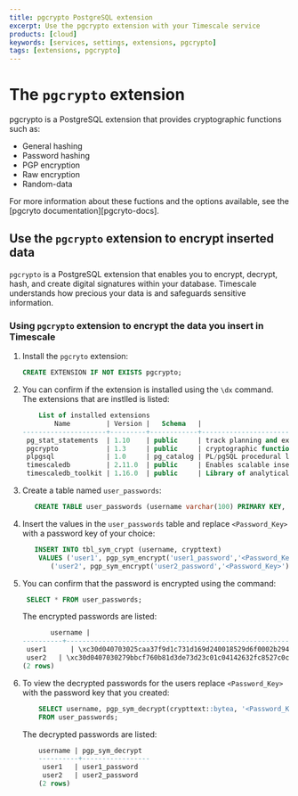 ```yaml
---
title: pgcrypto PostgreSQL extension
excerpt: Use the pgcrypto extension with your Timescale service
products: [cloud]
keywords: [services, settings, extensions, pgcrypto]
tags: [extensions, pgcrypto]
---
```


# The `pgcrypto` extension

pgcrypto is a PostgreSQL extension that provides cryptographic functions such as:

*   General hashing
*   Password hashing
*   PGP encryption
*   Raw encryption
*   Random-data

For more information about these fuctions and the options available, see the
[pgcryto documentation][pgcryto-docs].

## Use the `pgcrypto` extension to encrypt inserted data

`pgcrypto` is a PostgreSQL extension that enables you to encrypt, decrypt, hash,
and create digital signatures within your database. Timescale understands how
precious your data is and safeguards sensitive information.

<Procedure>

### Using `pgcrypto` extension to encrypt the data you insert in Timescale

1.  Install the `pgcryto` extension:

    ```sql
    CREATE EXTENSION IF NOT EXISTS pgcrypto;
    ```

1.  You can confirm if the extension is installed using the `\dx` command.
    The extensions that are instlled is listed:

    ```sql
        List of installed extensions
            Name         | Version |   Schema   |                                      Description                                      
    ---------------------+---------+------------+---------------------------------------------------------------------------------------
     pg_stat_statements  | 1.10    | public     | track planning and execution statistics of all SQL statements executed
     pgcrypto            | 1.3     | public     | cryptographic functions
     plpgsql             | 1.0     | pg_catalog | PL/pgSQL procedural language
     timescaledb         | 2.11.0  | public     | Enables scalable inserts and complex queries for time-series data (Community Edition)
     timescaledb_toolkit | 1.16.0  | public     | Library of analytical hyperfunctions, time-series pipelining, and other SQL utilities
     ```

1.  Create a table named `user_passwords`:

    ```sql
       CREATE TABLE user_passwords (username varchar(100) PRIMARY KEY, crypttext text);
    ```

1.  Insert the values in the `user_passwords` table and replace `<Password_Key>`
    with a password key of your choice:

    ```sql
       INSERT INTO tbl_sym_crypt (username, crypttext)
        VALUES ('user1', pgp_sym_encrypt('user1_password','<Password_Key>')),
           ('user2', pgp_sym_encrypt('user2_password','<Password_Key>'));
    ```

1.  You can confirm that the password is encrypted using the command:

    ```sql
     SELECT * FROM user_passwords;
     ```

    The encrypted passwords are listed:

    ```sql
           username |                                                                              crypttext                                                                               
    ----------+----------------------------------------------------------------------------------------------------------------------------------------------------------------------
     user1      | \xc30d040703025caa37f9d1c731d169d240018529d6f0002b2948905a87e4787efaa0046e58fd3f04ee95594bea1803807063321f62c9651cbf0422b04508093df9644a76684b504b317cf633552fcf164f
     user2   | \xc30d0407030279bbcf760b81d3de73d23c01c04142632fc8527c0c1b17cc954c77f16df46022acddc565fd18f0f0f761ddb2f31b21c4ebe47a48039d685287d64506029e027cf29b5493b574df
    (2 rows)
    ```

1.  To view the decrypted passwords for the users replace `<Password_Key>` with
    the password key that you created:

    ```sql
        SELECT username, pgp_sym_decrypt(crypttext::bytea, '<Password_Key>')
        FROM user_passwords;
    ```

    The decrypted passwords are listed:

    ```sql
        username | pgp_sym_decrypt 
        ----------+-----------------
         user1   | user1_password
         user2   | user2_password
        (2 rows)
    ```

</Procedure>

[pgcrypto-docs]: https://www.postgresql.org/docs/current/pgcrypto.html
